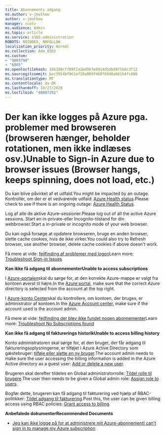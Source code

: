 ```yaml
---
title: Abonnements adgang
ms.author: v-jmathew
author: v-jmathew
manager: scotv
ms.audience: Admin
ms.topic: article
ms.service: o365-administration
ROBOTS: NOINDEX, NOFOLLOW
localization_priority: Normal
ms.collection: Adm_O365
ms.custom:
- "9003799"
- "6805"
ms.openlocfilehash: 166380cff09f2a2bd9b7e8914d5db4071b6c3f12
ms.sourcegitcommit: bec3554bf061ef28a009f460fb9d0a661b4fc008
ms.translationtype: MT
ms.contentlocale: da-DK
ms.lasthandoff: 10/27/2020
ms.locfileid: "48807291"
---
```

# <a name="unable-to-sign-in-azure-due-to-browser-issues-browser-hangs-keeps-spinning-does-not-load-etc"></a><span data-ttu-id="f2007-102">Der kan ikke logges på Azure pga. problemer med browseren (browseren hænger, beholder rotationen, men ikke indlæses osv.)</span><span class="sxs-lookup"><span data-stu-id="f2007-102">Unable to Sign-in Azure due to browser issues (Browser hangs, keeps spinning, does not load, etc.)</span></span>

<span data-ttu-id="f2007-103">Du kan blive påvirket af et udfald.</span><span class="sxs-lookup"><span data-stu-id="f2007-103">You might be impacted by an outage.</span></span> <span data-ttu-id="f2007-104">Kontrollér, om der er et vedvarende udfald: [Azure Health status](https://status.azure.com/status/history/).</span><span class="sxs-lookup"><span data-stu-id="f2007-104">Please check to see if there is an ongoing outage: [Azure Health Status](https://status.azure.com/status/history/).</span></span>

<span data-ttu-id="f2007-105">Log af alle de aktive Azure-sessioner.</span><span class="sxs-lookup"><span data-stu-id="f2007-105">Please log out of all the active Azure sessions.</span></span> <span data-ttu-id="f2007-106">Start en in-private-eller Incognito-tilstand for din webbrowser.</span><span class="sxs-lookup"><span data-stu-id="f2007-106">Start a in-private or incognito mode of your web browser.</span></span>

<span data-ttu-id="f2007-107">Du kan også forsøge at opdatere browseren, bruge en anden browser, slette cache cookies, hvis de ikke virker.</span><span class="sxs-lookup"><span data-stu-id="f2007-107">You could also try to Refresh browser, use another browser, delete cache cookies if above doesn't work.</span></span>

<span data-ttu-id="f2007-108">Få mere at vide: [fejlfinding af problemer med logon](https://support.microsoft.com/help/4042961/troubleshoot-why-you-can-t-sign-in-to-manage-your-azure-subscription)</span><span class="sxs-lookup"><span data-stu-id="f2007-108">Learn more: [Troubleshoot Sign-in Issues](https://support.microsoft.com/help/4042961/troubleshoot-why-you-can-t-sign-in-to-manage-your-azure-subscription)</span></span>

<span data-ttu-id="f2007-109">**Kan ikke få adgang til abonnementer**</span><span class="sxs-lookup"><span data-stu-id="f2007-109">**Unable to access subscriptions**</span></span>

<span data-ttu-id="f2007-110">I [Azure-portalen](https://portal.azure.com/)skal du sørge for, at den korrekte Azure-mappe er valgt fra kontoen øverst til højre.</span><span class="sxs-lookup"><span data-stu-id="f2007-110">In the [Azure portal](https://portal.azure.com/), make sure that the correct Azure directory is selected from the account at the top right.</span></span>

<span data-ttu-id="f2007-111">I [Azure-konto Center](https://account.windowsazure.com/Subscriptions)skal du kontrollere, om kontoen, der bruges, er administrator af kontoen.</span><span class="sxs-lookup"><span data-stu-id="f2007-111">In the [Azure Account center](https://account.windowsazure.com/Subscriptions), make sure if the account used is the account admin.</span></span>

<span data-ttu-id="f2007-112">Få mere at vide: [fejlfinding der blev ikke fundet nogen abonnementer](https://docs.microsoft.com/azure/billing/billing-no-subscriptions-found?WT.mc_id=Portal-Microsoft_Azure_Support)</span><span class="sxs-lookup"><span data-stu-id="f2007-112">Learn more: [Troubleshoot No Subscriptions found](https://docs.microsoft.com/azure/billing/billing-no-subscriptions-found?WT.mc_id=Portal-Microsoft_Azure_Support)</span></span>

<span data-ttu-id="f2007-113">**Kan ikke få adgang til fakturerings historik**</span><span class="sxs-lookup"><span data-stu-id="f2007-113">**Unable to access billing history**</span></span>

<span data-ttu-id="f2007-114">Konto administratoren skal sørge for, at den bruger, der får adgang til faktureringsoplysningerne, er tilføjet i Azure Active Directory som gæstebruger: [tilføje eller slette en ny bruger](https://docs.microsoft.com/azure/active-directory/fundamentals/add-users-azure-active-directory?WT.mc_id=Portal-Microsoft_Azure_Support).</span><span class="sxs-lookup"><span data-stu-id="f2007-114">The account admin needs to make sure the user accessing the billing information is added in the Azure Active directory as a guest user: [Add or delete a new user](https://docs.microsoft.com/azure/active-directory/fundamentals/add-users-azure-active-directory?WT.mc_id=Portal-Microsoft_Azure_Support).</span></span>

<span data-ttu-id="f2007-115">Brugeren skal derefter tildeles en Global administratorrolle: [Tildel rolle til brugere](https://docs.microsoft.com/azure/active-directory/fundamentals/active-directory-users-assign-role-azure-portal?WT.mc_id=Portal-Microsoft_Azure_Support).</span><span class="sxs-lookup"><span data-stu-id="f2007-115">The user then needs to be given a Global admin role: [Assign role to users](https://docs.microsoft.com/azure/active-directory/fundamentals/active-directory-users-assign-role-azure-portal?WT.mc_id=Portal-Microsoft_Azure_Support).</span></span>

<span data-ttu-id="f2007-116">Bogfør dette, brugeren kan få adgang til fakturering ved hjælp af RBAC-politikker: [Tildel adgang til fakturering](https://docs.microsoft.com/azure/billing/billing-manage-access?WT.mc_id=Portal-Microsoft_Azure_Support).</span><span class="sxs-lookup"><span data-stu-id="f2007-116">Post this, the user can be given billing access using RBAC policies: [Grant access to billing](https://docs.microsoft.com/azure/billing/billing-manage-access?WT.mc_id=Portal-Microsoft_Azure_Support).</span></span>

<span data-ttu-id="f2007-117">**Anbefalede dokumenter**</span><span class="sxs-lookup"><span data-stu-id="f2007-117">**Recommended Documents**</span></span>

-   [<span data-ttu-id="f2007-118">Jeg kan ikke logge på for at administrere mit Azure-abonnement</span><span class="sxs-lookup"><span data-stu-id="f2007-118">I can't sign in to manage my Azure subscription</span></span>](https://docs.microsoft.com/azure/billing-cannot-login-subscription?WT.mc_id=Portal-Microsoft_Azure_Support)